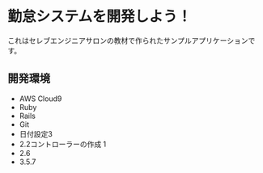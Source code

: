 # 勤怠システムを開発しよう！

これはセレブエンジニアサロンの教材で作られたサンプルアプリケーションです。

## 開発環境

* AWS Cloud9
* Ruby
* Rails
* Git
* 日付設定3
* 2.2コントローラーの作成 1
* 2.6
* 3.5.7
